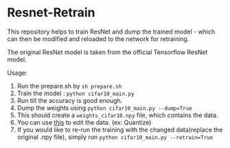 # Resnet-Retrain
This repository helps to train ResNet and dump the trained model - which can then be modified and reloaded to the network for retraining.


The original ResNet model is taken from the official Tensorflow ResNet model. 

Usage:

1. Run the prepare.sh by `sh prepare.sh`
2. Train the model : `python cifar10_main.py`
3. Run till the accuracy is good enough.
4. Dump the weights using `python cifar10_main.py --dump=True`
5. This should create a `weights_cifar10.npy` file, which contains the data.
6. You can use [this](https://github.com/karthik-hegde/weight_sharing) to edit the data. (ex: Quantize)
7. If you would like to re-run the training with the changed data(replace the original .npy file), 
   simply run `python cifar10_main.py --retrain=True`
